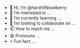 - 👋 Hi, I’m @harshitNoseberry
- 👀 I’m interested in ...
- 🌱 I’m currently learning ...
- 💞️ I’m looking to collaborate on ...
- 📫 How to reach me ...
- 😄 Pronouns: ...
- ⚡ Fun fact: ...

<!---
harshitNoseberry/harshitNoseberry is a ✨ special ✨ repository because its `README.md` (this file) appears on your GitHub profile.
You can click the Preview link to take a look at your changes.
--->
